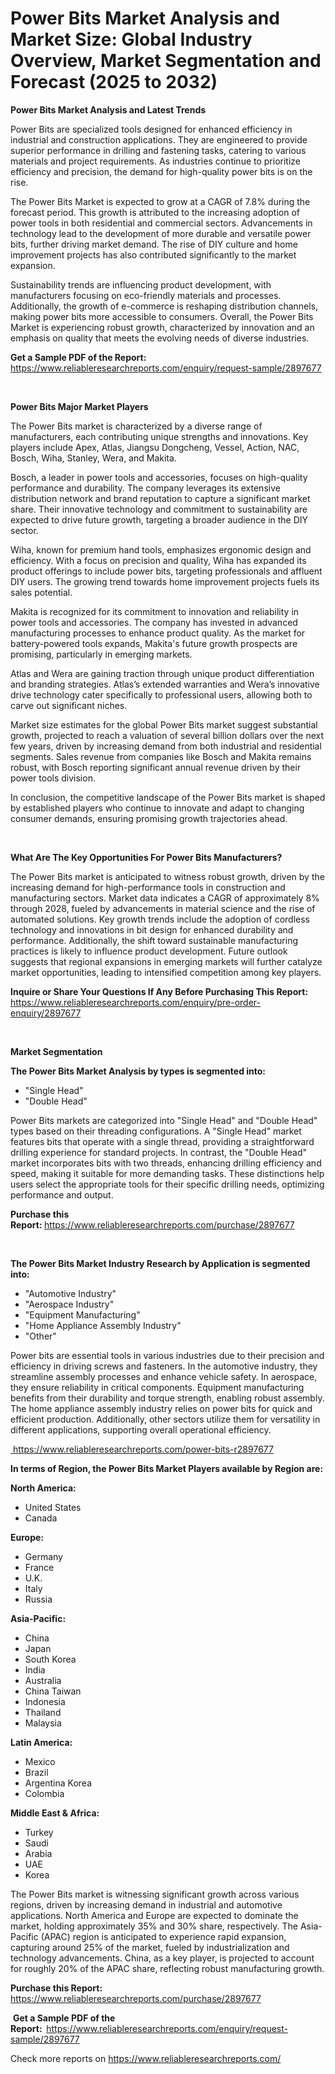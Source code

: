 <p><h1>Power Bits Market Analysis and Market Size: Global Industry Overview, Market Segmentation and Forecast (2025 to 2032)</h1></p><p><strong>Power Bits Market Analysis and Latest Trends</strong></p>
<p><p>Power Bits are specialized tools designed for enhanced efficiency in industrial and construction applications. They are engineered to provide superior performance in drilling and fastening tasks, catering to various materials and project requirements. As industries continue to prioritize efficiency and precision, the demand for high-quality power bits is on the rise.</p><p>The Power Bits Market is expected to grow at a CAGR of 7.8% during the forecast period. This growth is attributed to the increasing adoption of power tools in both residential and commercial sectors. Advancements in technology lead to the development of more durable and versatile power bits, further driving market demand. The rise of DIY culture and home improvement projects has also contributed significantly to the market expansion.</p><p>Sustainability trends are influencing product development, with manufacturers focusing on eco-friendly materials and processes. Additionally, the growth of e-commerce is reshaping distribution channels, making power bits more accessible to consumers. Overall, the Power Bits Market is experiencing robust growth, characterized by innovation and an emphasis on quality that meets the evolving needs of diverse industries.</p></p>
<p><strong>Get a Sample PDF of the Report:&nbsp;</strong> <a href="https://www.reliableresearchreports.com/enquiry/request-sample/2897677?utm_campaign=3124&utm_medium=2&utm_source=Github&utm_content=ia&utm_term=15032025&utm_id=power-bits">https://www.reliableresearchreports.com/enquiry/request-sample/2897677</a></p>
<p>&nbsp;</p>
<p><strong>Power Bits Major Market Players</strong></p>
<p><p>The Power Bits market is characterized by a diverse range of manufacturers, each contributing unique strengths and innovations. Key players include Apex, Atlas, Jiangsu Dongcheng, Vessel, Action, NAC, Bosch, Wiha, Stanley, Wera, and Makita. </p><p>Bosch, a leader in power tools and accessories, focuses on high-quality performance and durability. The company leverages its extensive distribution network and brand reputation to capture a significant market share. Their innovative technology and commitment to sustainability are expected to drive future growth, targeting a broader audience in the DIY sector.</p><p>Wiha, known for premium hand tools, emphasizes ergonomic design and efficiency. With a focus on precision and quality, Wiha has expanded its product offerings to include power bits, targeting professionals and affluent DIY users. The growing trend towards home improvement projects fuels its sales potential.</p><p>Makita is recognized for its commitment to innovation and reliability in power tools and accessories. The company has invested in advanced manufacturing processes to enhance product quality. As the market for battery-powered tools expands, Makita's future growth prospects are promising, particularly in emerging markets.</p><p>Atlas and Wera are gaining traction through unique product differentiation and branding strategies. Atlas’s extended warranties and Wera’s innovative drive technology cater specifically to professional users, allowing both to carve out significant niches.</p><p>Market size estimates for the global Power Bits market suggest substantial growth, projected to reach a valuation of several billion dollars over the next few years, driven by increasing demand from both industrial and residential segments. Sales revenue from companies like Bosch and Makita remains robust, with Bosch reporting significant annual revenue driven by their power tools division. </p><p>In conclusion, the competitive landscape of the Power Bits market is shaped by established players who continue to innovate and adapt to changing consumer demands, ensuring promising growth trajectories ahead.</p></p>
<p>&nbsp;</p>
<p><strong>What Are The Key Opportunities For Power Bits Manufacturers?</strong></p>
<p><p>The Power Bits market is anticipated to witness robust growth, driven by the increasing demand for high-performance tools in construction and manufacturing sectors. Market data indicates a CAGR of approximately 8% through 2028, fueled by advancements in material science and the rise of automated solutions. Key growth trends include the adoption of cordless technology and innovations in bit design for enhanced durability and performance. Additionally, the shift toward sustainable manufacturing practices is likely to influence product development. Future outlook suggests that regional expansions in emerging markets will further catalyze market opportunities, leading to intensified competition among key players.</p></p>
<p><strong>Inquire or Share Your Questions If Any Before Purchasing This Report:</strong> <a href="https://www.reliableresearchreports.com/enquiry/pre-order-enquiry/2897677?utm_campaign=3124&utm_medium=2&utm_source=Github&utm_content=ia&utm_term=15032025&utm_id=power-bits">https://www.reliableresearchreports.com/enquiry/pre-order-enquiry/2897677</a></p>
<p>&nbsp;</p>
<p><strong>Market Segmentation</strong></p>
<p><strong>The Power Bits Market Analysis by types is segmented into:</strong></p>
<p><ul><li>"Single Head"</li><li>"Double Head"</li></ul></p>
<p><p>Power Bits markets are categorized into "Single Head" and "Double Head" types based on their threading configurations. A "Single Head" market features bits that operate with a single thread, providing a straightforward drilling experience for standard projects. In contrast, the "Double Head" market incorporates bits with two threads, enhancing drilling efficiency and speed, making it suitable for more demanding tasks. These distinctions help users select the appropriate tools for their specific drilling needs, optimizing performance and output.</p></p>
<p><strong>Purchase this Report:&nbsp;</strong><a href="https://www.reliableresearchreports.com/purchase/2897677?utm_campaign=3124&utm_medium=2&utm_source=Github&utm_content=ia&utm_term=15032025&utm_id=power-bits">https://www.reliableresearchreports.com/purchase/2897677</a></p>
<p>&nbsp;</p>
<p><strong>The Power Bits Market Industry Research by Application is segmented into:</strong></p>
<p><ul><li>"Automotive Industry"</li><li>"Aerospace Industry"</li><li>"Equipment Manufacturing"</li><li>"Home Appliance Assembly Industry"</li><li>"Other"</li></ul></p>
<p><p>Power bits are essential tools in various industries due to their precision and efficiency in driving screws and fasteners. In the automotive industry, they streamline assembly processes and enhance vehicle safety. In aerospace, they ensure reliability in critical components. Equipment manufacturing benefits from their durability and torque strength, enabling robust assembly. The home appliance assembly industry relies on power bits for quick and efficient production. Additionally, other sectors utilize them for versatility in different applications, supporting overall operational efficiency.</p></p>
<p><a href="https://www.reliableresearchreports.com/power-bits-r2897677?utm_campaign=3124&utm_medium=2&utm_source=Github&utm_content=ia&utm_term=15032025&utm_id=power-bits">&nbsp;https://www.reliableresearchreports.com/power-bits-r2897677</a></p>
<p><strong>In terms of Region, the Power Bits Market Players available by Region are:</strong></p>
<p>
    <p> <strong> North America: </strong>
        <ul>
            <li>United States</li>
            <li>Canada</li>
        </ul>
        </p> 
    <p> <strong> Europe: </strong>
        <ul>
            <li>Germany</li>
            <li>France</li>
            <li>U.K.</li>
            <li>Italy</li>
            <li>Russia</li>
        </ul>
        </p> 
    <p> <strong> Asia-Pacific: </strong>
        <ul>
            <li>China</li>
            <li>Japan</li>
            <li>South Korea</li>
            <li>India</li>
            <li>Australia</li>
            <li>China Taiwan</li>
            <li>Indonesia</li>
            <li>Thailand</li>
            <li>Malaysia</li>
        </ul>
        </p> 
    <p> <strong> Latin America: </strong>
        <ul>
            <li>Mexico</li>
            <li>Brazil</li>
            <li>Argentina Korea</li>
            <li>Colombia</li>
        </ul>
        </p> 
    <p> <strong> Middle East & Africa: </strong>
        <ul>
            <li>Turkey</li>
            <li>Saudi</li>
            <li>Arabia</li>
            <li>UAE</li>
            <li>Korea</li>
        </ul>
    </p>
    </p>
<p><p>The Power Bits market is witnessing significant growth across various regions, driven by increasing demand in industrial and automotive applications. North America and Europe are expected to dominate the market, holding approximately 35% and 30% share, respectively. The Asia-Pacific (APAC) region is anticipated to experience rapid expansion, capturing around 25% of the market, fueled by industrialization and technology advancements. China, as a key player, is projected to account for roughly 20% of the APAC share, reflecting robust manufacturing growth.</p></p>
<p><strong>Purchase this Report: </strong><a href="https://www.reliableresearchreports.com/purchase/2897677?utm_campaign=3124&utm_medium=2&utm_source=Github&utm_content=ia&utm_term=15032025&utm_id=power-bits">https://www.reliableresearchreports.com/purchase/2897677</a></p>
<p>&nbsp;<strong>Get a Sample PDF of the Report:&nbsp;&nbsp;</strong><a href="https://www.reliableresearchreports.com/enquiry/request-sample/2897677?utm_campaign=3124&utm_medium=2&utm_source=Github&utm_content=ia&utm_term=15032025&utm_id=power-bits">https://www.reliableresearchreports.com/enquiry/request-sample/2897677</a></p>
<p><strong></strong></p>
<p>Check more reports on <a href="https://www.reliableresearchreports.com/?utm_campaign=3124&utm_medium=2&utm_source=Github&utm_content=ia&utm_term=15032025&utm_id=power-bits">https://www.reliableresearchreports.com/</a></p>